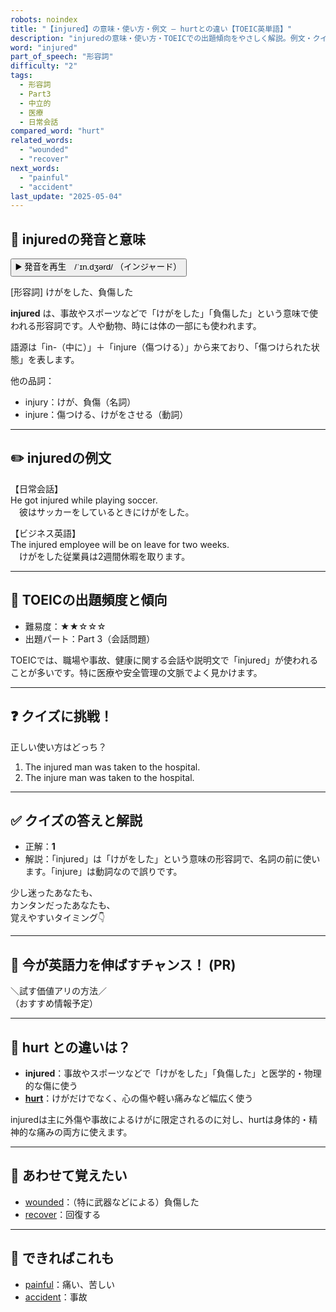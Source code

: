 ```yaml
---
robots: noindex
title: "【injured】の意味・使い方・例文 ― hurtとの違い【TOEIC英単語】"
description: "injuredの意味・使い方・TOEICでの出題傾向をやさしく解説。例文・クイズ付きでhurtとの違いもわかりやすく学べます。"
word: "injured"
part_of_speech: "形容詞"
difficulty: "2"
tags:
  - 形容詞
  - Part3
  - 中立的
  - 医療
  - 日常会話
compared_word: "hurt"
related_words:
  - "wounded"
  - "recover"
next_words:
  - "painful"
  - "accident"
last_update: "2025-05-04"
---
```


## 🔰 injuredの発音と意味

<button class="play-audio" onclick="playTTS('injured')">
  <span class="play-audio-main">
    ▶️ 発音を再生　/ˈɪn.dʒərd/
  </span>
  <span class="play-audio-sub">
    （インジャード）
  </span>
</button>

[形容詞] けがをした、負傷した

**injured** は、事故やスポーツなどで「けがをした」「負傷した」という意味で使われる形容詞です。人や動物、時には体の一部にも使われます。

語源は「in-（中に）」＋「injure（傷つける）」から来ており、「傷つけられた状態」を表します。

他の品詞：  
- injury：けが、負傷（名詞）
- injure：傷つける、けがをさせる（動詞）

---

## ✏️ injuredの例文

【日常会話】  
He got injured while playing soccer.  
　彼はサッカーをしているときにけがをした。

【ビジネス英語】  
The injured employee will be on leave for two weeks.  
　けがをした従業員は2週間休暇を取ります。

---

## 🎯 TOEICの出題頻度と傾向

- 難易度：★★☆☆☆
- 出題パート：Part 3（会話問題）

TOEICでは、職場や事故、健康に関する会話や説明文で「injured」が使われることが多いです。特に医療や安全管理の文脈でよく見かけます。

---

## ❓ クイズに挑戦！

正しい使い方はどっち？

1. The injured man was taken to the hospital.  
2. The injure man was taken to the hospital.

---

## ✅ クイズの答えと解説

- 正解：**1**
- 解説：「injured」は「けがをした」という意味の形容詞で、名詞の前に使います。「injure」は動詞なので誤りです。

少し迷ったあなたも、  
カンタンだったあなたも、  
覚えやすいタイミング👇️

---

## 🚀 今が英語力を伸ばすチャンス！ (PR)

<div class="info-center">
＼試す価値アリの方法／<br>  
（おすすめ情報予定）
</div>

---

## 🤔  hurt との違いは？

- **injured**：事故やスポーツなどで「けがをした」「負傷した」と医学的・物理的な傷に使う
- **[hurt](/word/hurt)**：けがだけでなく、心の傷や軽い痛みなど幅広く使う

injuredは主に外傷や事故によるけがに限定されるのに対し、hurtは身体的・精神的な痛みの両方に使えます。

---

## 🧩 あわせて覚えたい

- [wounded](/word/wounded)：（特に武器などによる）負傷した
- [recover](/word/recover)：回復する

---

## 📖 できればこれも

- [painful](/word/painful)：痛い、苦しい
- [accident](/word/accident)：事故

<!-- cvid: aid31_bid19 -->
